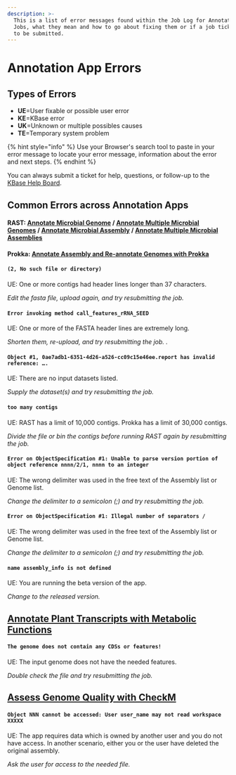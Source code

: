 ```yaml
---
description: >-
  This is a list of error messages found within the Job Log for Annotation App
  Jobs, what they mean and how to go about fixing them or if a job ticket needs
  to be submitted.
---
```


# Annotation App Errors

## **Types of Errors**

* **UE**=User fixable or possible user error
* **KE**=KBase error
* **UK**=Unknown or multiple possibles causes
* **TE**=Temporary system problem

{% hint style="info" %}
Use your Browser's search tool to paste in your error message to locate your error message, information about the error and next steps. 
{% endhint %}

You can always submit a ticket for help, questions, or follow-up to the [KBase Help Board](https://kbase-jira.atlassian.net/jira/your-work). 

## **Common Errors across Annotation Apps**

#### RAST: [Annotate Microbial Genome](https://narrative.kbase.us/#catalog/apps/RAST_SDK/reannotate_microbial_genome/) / [Annotate Multiple Microbial Genomes](https://narrative.kbase.us/#catalog/apps/RAST_SDK/reannotate_microbial_genomes/) / [Annotate Microbial Assembly](https://narrative.kbase.us/#catalog/apps/RAST_SDK/annotate_contigset/) **/** [Annotate Multiple Microbial Assemblies](https://narrative.kbase.us/#catalog/apps/RAST_SDK/annotate_contigsets/) 

#### Prokka:  [Annotate Assembly and Re-annotate Genomes with Prokka](https://narrative.kbase.us/#catalog/apps/ProkkaAnnotation/annotate_contigs/)

#### `(2, No such file or directory)` 

UE: One or more contigs had header lines longer than 37 characters. 

_Edit the fasta file, upload again, and try resubmitting the job._

#### `Error invoking method call_features_rRNA_SEED`  

UE: One or more of the FASTA header lines are extremely long. 

_Shorten them, re-upload, and try resubmitting the job._ _._ 

#### `Object #1, 0ae7adb1-6351-4d26-a526-cc09c15e46ee.report has invalid reference: ….`

UE: There are no input datasets listed. 

_Supply the dataset\(s\) and try resubmitting the job._

####  `too many contigs` 

UE: RAST has a limit of 10,000 contigs. Prokka has a limit of 30,000 contigs.

_Divide the file or bin the contigs before running RAST again by resubmitting the job._

#### `Error on ObjectSpecification #1: Unable to parse version portion of object reference nnnn/2/1, nnnn to an integer` 

UE: The wrong delimiter was used in the free text of the Assembly list or Genome list. 

_Change the delimiter to a semicolon \(;\) and try resubmitting the job._

#### `Error on ObjectSpecification #1: Illegal number of separators /`

UE: The wrong delimiter was used in the free text of the Assembly list or Genome list.

_Change the delimiter to a semicolon \(;\) and try resubmitting the job._ 

#### `name assembly_info is not defined` 

UE: You are running the beta version of the app. 

_Change to the released version._

## [Annotate Plant Transcripts with Metabolic Functions](https://narrative.kbase.us/#catalog/apps/kb_plant_rast/annotate_plant_transcripts/dbac462bc80e4d9db11efe0ff6e82c8fb28a3034)

#### `The genome does not contain any CDSs or features!` 

UE: The input genome does not have the needed features. 

_Double check the file and try resubmitting the job._

## [**Assess Genome Quality with CheckM**](https://narrative.kbase.us/#catalog/apps/kb_Msuite/run_checkM_lineage_wf/release)

#### `Object NNN cannot be accessed: User user_name may not read workspace XXXXX`  

UE: The app requires data which is owned by another user and you do not have access. In another scenario, either you or the user have deleted the original assembly. 

_Ask the user for access to the needed file._


